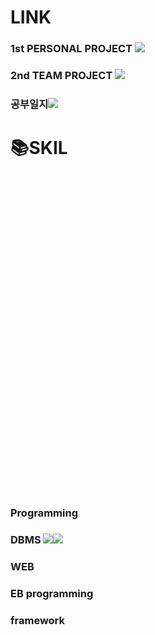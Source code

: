 <H1>LINK</H1>
<H3>1st PERSONAL PROJECT <img src="https://img.shields.io/badge/OCL[학급관리시스템]-3178C6?style=for-the-badge&logo=github&logoColor=white"/></H3>
<H3>2nd TEAM PROJECT <img src="https://img.shields.io/badge/HelloWorld[놀이동산 운영 관리 시스템]-A38DF2?style=for-the-badge&logo=github&logoColor=white"/></H3>
<H3>공부일지<img src="https://img.shields.io/badge/공부일지-A38DF2?style=for-the-badge&logo=github&logoColor=white"/></H3>
<H1>📚SKIL</H1><svg role="img" viewBox="0 0 24 24" xmlns="http://www.w3.org/2000/svg">
</svg>
<H3>Programming</H3>
<H3>DBMS <img src="https://img.shields.io/badge/OCL[학급관리시스템]-3178C6?style=for-the-badge&logo=github&logoColor=white"/><img src="https://img.shields.io/badge/OCL[학급관리시스템]-3178C6?style=for-the-badge&logo=github&logoColor=white"/></H3>
<H3>WEB </H3>
<H3>EB programming</H3>
<h3>framework  </h3>
<!--
**reversejin0209/reversejin0209** is a ✨ _special_ ✨ repository because its `README.md` (this file) appears on your GitHub profile.

Here are some ideas to get you started:

- 🔭 I’m currently working on ...
- 🌱 I’m currently learning ...
- 👯 I’m looking to collaborate on ...
- 🤔 I’m looking for help with ...
- 💬 Ask me about ...
- 📫 How to reach me: ...
- 😄 Pronouns: ...
- ⚡ Fun fact: ...
-->
